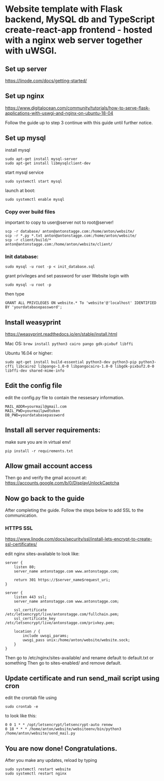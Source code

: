 # Website template with Flask backend, MySQL db and TypeScript create-react-app frontend - hosted with a nginx web server together with uWSGI.

## Set up server
https://linode.com/docs/getting-started/

## Set up nginx
https://www.digitalocean.com/community/tutorials/how-to-serve-flask-applications-with-uswgi-and-nginx-on-ubuntu-18-04

Follow the guide up to step 3 continue with this guide until further notice.
## Set up mysql
install mysql

```
sudo apt-get install mysql-server
sudo apt-get install libmysqlclient-dev
```

start mysql service

```
sudo systemctl start mysql
```

launch at boot:

```
sudo systemctl enable mysql
```

### Copy over build files
important to copy to user@server not to root@server!

```
scp -r database/ anton@antonstagge.com:/home/anton/website/
scp -r *.py *.txt anton@antonstagge.com:/home/anton/website/
scp -r client/build/* anton@antonstagge.com:/home/anton/website/client/
```

### Init database:

```
sudo mysql -u root -p < init_database.sql
```

grant privileges and set password for user Website
login with
```
sudo mysql -u root -p
```
then type
```
GRANT ALL PRIVILEGES ON website.* To 'website'@'localhost' IDENTIFIED BY 'yourdatabasepassword';
```

## Install weasyprint
https://weasyprint.readthedocs.io/en/stable/install.html

Mac OS:
`brew install python3 cairo pango gdk-pixbuf libffi`


Ubuntu 16.04 or higher:
```
sudo apt-get install build-essential python3-dev python3-pip python3-cffi libcairo2 libpango-1.0-0 libpangocairo-1.0-0 libgdk-pixbuf2.0-0 libffi-dev shared-mime-info
```


## Edit the config file
edit the config.py file to contain the nessesary information.
```
MAIL_ADDR=yourmail@gmail.com
MAIL_PWD=yourmailpwdtoken
DB_PWD=yourdatabasepassword
```

## Install all server requirements:
make sure you are in virtual env!
```
pip install -r requirements.txt
```


## Allow gmail account access
Then go and verify the gmail account at:
https://accounts.google.com/b/0/DisplayUnlockCaptcha

## Now go back to the guide
After completing the guide. Follow the steps below to add SSL to the communication.

### HTTPS SSL

https://www.linode.com/docs/security/ssl/install-lets-encrypt-to-create-ssl-certificates/


edit nginx sites-available to look like:

```
server {
    listen 80;
    server_name antonstagge.com www.antonstagge.com;

    return 301 https://$server_name$request_uri;
}

server {
    listen 443 ssl;
    server_name antonstagge.com www.antonstagge.com;

    ssl_certificate /etc/letsencrypt/live/antonstagge.com/fullchain.pem;
    ssl_certificate_key /etc/letsencrypt/live/antonstagge.com/privkey.pem;

    location / {
        include uwsgi_params;
        uwsgi_pass unix:/home/anton/website/website.sock;
    }
}
```

Then go to /etc/nginx/sites-available/ and rename default to default.txt or something
Then go to sites-enabled/ and remove default.

## Update certificate and run send_mail script using cron

edit the crontab file using

```
sudo crontab -e
```

to look like this:

```
0 0 1 * * /opt/letsencrypt/letsencrypt-auto renew
0 18 * * * /home/anton/website/websiteenv/bin/python3 /home/anton/website/send_mail.py
```

## You are now done! Congratulations.

After you make any updates, reload by typing

```
sudo systemctl restart website
sudo systemctl restart nginx
```
